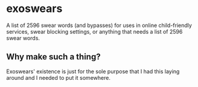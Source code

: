 # exoswears
A list of 2596 swear words (and bypasses) for uses in online child-friendly services, swear blocking settings, or anything that needs a list of 2596 swear words.
## Why make such a thing?
Exoswears' existence is just for the sole purpose that I had this laying around and I needed to put it somewhere.
